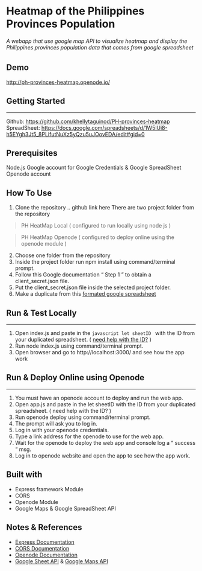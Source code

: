 # Heatmap of the Philippines Provinces Population
###### A webapp that use google map API to visualize heatmap and display the Philippines provinces population data that comes from google spreadsheet

## Demo
http://ph-provinces-heatmap.openode.io/

## Getting Started
------
Github:
 https://github.com/khellytaguinod/PH-provinces-heatmap
SpreadSheet: https://docs.google.com/spreadsheets/d/1W5lUi8-h5EYgh3Jt5_8PLifutNuXz5yQzu5uJOovEDA/edit#gid=0

## Prerequisites
Node.js 
Google account for Google Credentials & Google SpreadSheet
Openode account

## How To Use
1. Clone the repository  .. github link here
There are two project folder from the repository
> PH HeatMap Local ( configured to run locally using node js )

> PH HeatMap Openode ( configured to deploy online using the openode module )

2. Choose one folder from the repository
3. Inside the project folder run npm install  using command/terminal prompt.
4. Follow this Google documentation “ Step 1 ” to obtain a client_secret.json file.
5. Put the client_secret.json file inside the selected project folder.
6. Make a duplicate from this [formated google spreadsheet](https://docs.google.com/spreadsheets/d/1W5lUi8-h5EYgh3Jt5_8PLifutNuXz5yQzu5uJOovEDA/edit?usp=sharing) 

## Run & Test Locally
------
1. Open index.js and paste in the ```javascript let sheetID ```  with the ID from your duplicated spreadsheet. ( [need help with the ID?](https://developers.google.com/sheets/api/guides/concepts) ) 
2. Run node index.js using command/terminal prompt.
3. Open browser and go to http://localhost:3000/ and see how the app work

 
## Run & Deploy Online using Openode
------
1. You must have an openode account to deploy and run the web app.
2. Open app.js and paste in the let sheetID  with the ID from your duplicated spreadsheet. ( need help with the ID? ) 
3. Run openode deploy using command/terminal prompt.
4. The prompt will ask you to log in.
5. Log in with your openode credentials.
6. Type a link address for the openode to use for the web app.
7. Wait for the openode to deploy the web app and console log a “ success “ msg.
8. Log in to openode website and open the app to see how the app work.

## Built with
- Express framework Module
- CORS
- Openode Module
- Google Maps & Google SpreadSheet API


## Notes & References 
- [Express Documentation](http://expressjs.com/en/starter/installing.html) 
- [CORS Documentation](https://github.com/expressjs/cors) 
- [Openode Documentation](https://openode.io/docs)
- [Google Sheet API](https://developers.google.com/sheets/api/quickstart/nodejs) & [Google Maps API](https://developers.google.com/maps/documentation/javascript/examples/)

